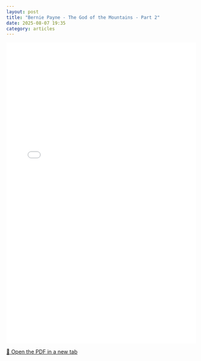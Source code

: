 ```yaml
---
layout: post
title: "Bernie Payne - The God of the Mountains - Part 2"
date: 2025-08-07 19:35
category: articles
---
```


<iframe 
    src="{{ '/assets/articles/Bernie-Payne/Bernie-Payne-The-God-of-the-Mountains-2.pdf' | relative_url }}" 
    width="100%" 
    height="800px" 
    style="border: none;">
</iframe>

<p>
    <a href="{{ '/assets/articles/Bernie-Payne/Bernie-Payne-The-God-of-the-Mountains-2.pdf' | relative_url }}" target="_blank">
        📄 Open the PDF in a new tab
    </a>
</p>
